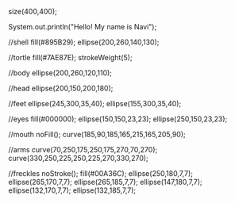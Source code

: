 size(400,400);

System.out.println("Hello! My name is Navi");

//shell
fill(#895B29);
ellipse(200,260,140,130);

//tortle
fill(#7AE87E);
strokeWeight(5);

//body
ellipse(200,260,120,110);

//head
ellipse(200,150,200,180);

//feet
ellipse(245,300,35,40);
ellipse(155,300,35,40);

//eyes
fill(#000000);
ellipse(150,150,23,23);
ellipse(250,150,23,23);

//mouth
noFill();
curve(185,90,185,165,215,165,205,90);

//arms
curve(70,250,175,250,175,270,70,270);
curve(330,250,225,250,225,270,330,270);

//freckles
noStroke();
fill(#00A36C);
ellipse(250,180,7,7);
ellipse(265,170,7,7);
ellipse(265,185,7,7);
ellipse(147,180,7,7);
ellipse(132,170,7,7);
ellipse(132,185,7,7);
